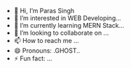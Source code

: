 - 👋 Hi, I’m Paras Singh 
- 👀 I’m interested in WEB Developing...
- 🌱 I’m currently learning MERN Stack...
- 💞️ I’m looking to collaborate on ...
- 📫 How to reach me ...
- 😄 Pronouns: .GHOST..
- ⚡ Fun fact: ...

<!---
parassingh7277/parassingh7277 is a ✨ special ✨ repository because its `README.md` (this file) appears on your GitHub profile.
You can click the Preview link to take a look at your changes.
--->
